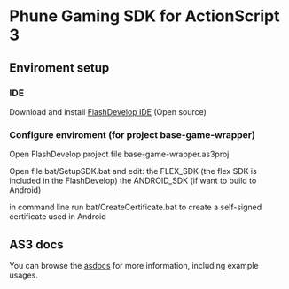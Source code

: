 # Phune Gaming SDK for ActionScript 3

## Enviroment setup

### IDE

Download and install [FlashDevelop IDE](http://www.flashdevelop.org/) (Open source)

### Configure enviroment (for project base-game-wrapper)

Open FlashDevelop project file base-game-wrapper.as3proj

Open file bat/SetupSDK.bat and edit:
	the FLEX_SDK (the flex SDK is included in the FlashDevelop)
	the ANDROID_SDK (if want to build to Android)

in command line run bat/CreateCertificate.bat to create a self-signed certificate used in Android

## AS3 docs

You can browse the [asdocs](http://fjorge.github.com/pg-sdk-as3/apidocs/index.html) for more information, including example usages.


